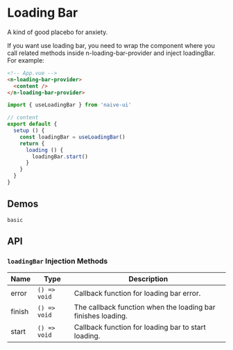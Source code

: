 # Loading Bar

A kind of good placebo for anxiety.

<n-space vertical>
<n-alert title="Prerequisite" type="warning">
  If you want use loading bar, you need to wrap the component where you call related methods inside <n-text code>n-loading-bar-provider</n-text> and inject <n-text code>loadingBar</n-text>.
</n-alert>
For example:

```html
<!-- App.vue -->
<n-loading-bar-provider>
  <content />
</n-loading-bar-provider>
```

```js
import { useLoadingBar } from 'naive-ui'

// content
export default {
  setup () {
    const loadingBar = useLoadingBar()
    return {
      loading () {
        loadingBar.start()
      }
    }
  }
}
```

</n-space>

## Demos

```demo
basic
```

## API

### `loadingBar` Injection Methods

| Name | Type | Description |
| --- | --- | --- |
| error | `() => void` | Callback function for loading bar error. |
| finish | `() => void` | The callback function when the loading bar finishes loading. |
| start | `() => void` | Callback function for loading bar to start loading. |
